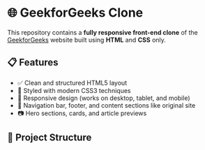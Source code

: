 # 🌐 GeekforGeeks Clone

This repository contains a **fully responsive front-end clone** of the [GeekforGeeks](https://www.geeksforgeeks.org/) website built using **HTML** and **CSS** only.

## 📋 Features

- ✅ Clean and structured HTML5 layout
- 🎨 Styled with modern CSS3 techniques
- 📱 Responsive design (works on desktop, tablet, and mobile)
- 🔗 Navigation bar, footer, and content sections like original site
- 📷 Hero sections, cards, and article previews

## 📁 Project Structure
